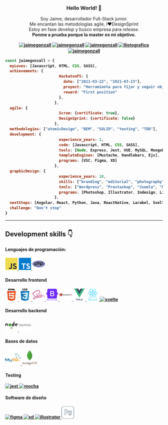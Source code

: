 <h3 align="center">Hello World! 👋</h3>
<p align="center">
Soy Jaime, desarrollador Full-Stack junior.<br />
Me encantan las metodologías agile, I♥DesignSprint<br />
Estoy en fase <em>develop</em> y busco empresa para <em>release</em>.<br />
<strong>Ponme a prueba porque la master es mi objetivo.<strong>
</p>
  
<p align="center">
<a href="https://github.com/jaimegonzall" target="blank"><img align="center" src="https://cdn.jsdelivr.net/npm/simple-icons@3.0.1/icons/github.svg" alt="jaimegonzall" height="30" width="40" /></a>
<a href="https://linkedin.com/in/jaimegonzall" target="blank"><img align="center" src="https://cdn.jsdelivr.net/npm/simple-icons@3.0.1/icons/linkedin.svg" alt="jaimegonzall" height="30" width="40" /></a>
<a href="https://stackexchange.com/users/20929078/jaime-g-llist%c3%b3" target="blank"><img align="center" src="https://cdn.jsdelivr.net/npm/simple-icons@3.0.1/icons/stackoverflow.svg" alt="jaimegonzall" height="30" width="40" /></a>
<a href="https://instagram.com/llistografica" target="blank"><img align="center" src="https://cdn.jsdelivr.net/npm/simple-icons@3.0.1/icons/instagram.svg" alt="llistografica" height="30" width="40" /></a>
<a href="https://www.behance.net/jaimegonzall" target="blank"><img align="center" src="https://cdn.jsdelivr.net/npm/simple-icons@3.0.1/icons/behance.svg" alt="jaimegonzall" height="30" width="40" /></a>
</p>


```javascript
const jaimegonzall = {
  myLoves: [Javascript, HTML, CSS, SASS],
  achievements: {
                        HackatonF5: {
                          date: ["2021-03-22", "2021-03-23"],
                          proyect: "Herramienta para fijar y seguir objetivos y actividades individuales de la vida diaria para personas con síndrome de Asperger.",
                          reward: "First position"
                        },
                      },
  agile: {
                        Scrum: {certificate: true},
                        DesignSprint: {certificate: false}
                      },
  methodologies: ["atomicDesign", "BEM", "SOLID", "testing", "TDD"], 
  development: {
                        experience_years: 1,
                        code: [Javascript, HTML, CSS, SASS],
                        tools: [Node, Express, Jest, VUE, MySQL, MongoDB, Git],
                        templateEngines: [Mustache, Handlebars, Ejs],
                        programs: [VSC, Figma, XD]
                      },
  graphicDesign: {
                        experience_years: 10,
                        skills: ["branding", "editorial", "photography", "printing", "content", "SEO"],
                        tools: ["Wordpress", "Prestashop", "Joomla", "Magento"],
                        programs: [Photoshop, Illustrator, Indesign, Lightroom]
                      },
  nextSteps: [Angular, React, Python, Java, ReactNative, Larabel, Svelte, Django, Flask, Composer, Symfony],
  challenge: "Don't stop"
}
```



___
## Development skills 👇
#### Lenguajes de programación:
<a href="https://developer.mozilla.org/en-US/docs/Web/JavaScript" target="_blank"> <img src="https://raw.githubusercontent.com/devicons/devicon/master/icons/javascript/javascript-original.svg" alt="javascript" width="40" height="40"/> </a>
<a href="https://www.typescriptlang.org/" target="_blank"> <img src="https://raw.githubusercontent.com/devicons/devicon/master/icons/typescript/typescript-original.svg" alt="typescript" width="40" height="40"/> </a>
<a href="https://www.php.net" target="_blank"> <img src="https://raw.githubusercontent.com/devicons/devicon/master/icons/php/php-original.svg" alt="php" width="40" height="40"/> </a>

#### Desarrollo frontend
<a href="https://www.w3.org/html/" target="_blank"> <img src="https://raw.githubusercontent.com/devicons/devicon/master/icons/html5/html5-original-wordmark.svg" alt="html5" width="40" height="40"/> </a>
<a href="https://www.w3schools.com/css/" target="_blank"> <img src="https://raw.githubusercontent.com/devicons/devicon/master/icons/css3/css3-original-wordmark.svg" alt="css3" width="40" height="40"/> </a>
<a href="https://sass-lang.com" target="_blank"> <img src="https://raw.githubusercontent.com/devicons/devicon/master/icons/sass/sass-original.svg" alt="sass" width="40" height="40"/> </a>
<a href="https://getbootstrap.com" target="_blank"> <img src="https://raw.githubusercontent.com/devicons/devicon/master/icons/bootstrap/bootstrap-plain-wordmark.svg" alt="bootstrap" width="40" height="40"/> </a>
<a href="https://angular.io" target="_blank"> <img src="https://raw.githubusercontent.com/devicons/devicon/master/icons/angularjs/angularjs-original-wordmark.svg" alt="angularjs" width="40" height="40"/> </a>
<a href="https://vuejs.org/" target="_blank"> <img src="https://raw.githubusercontent.com/devicons/devicon/master/icons/vuejs/vuejs-original-wordmark.svg" alt="vuejs" width="40" height="40"/> </a>
<a href="https://reactjs.org/" target="_blank"> <img src="https://raw.githubusercontent.com/devicons/devicon/master/icons/react/react-original-wordmark.svg" alt="react" width="40" height="40"/> </a>
<a href="https://svelte.dev" target="_blank"> <img src="https://upload.wikimedia.org/wikipedia/commons/1/1b/Svelte_Logo.svg" alt="svelte" width="40" height="40"/> </a>

#### Desarrollo backend
<a href="https://nodejs.org" target="_blank"> <img src="https://raw.githubusercontent.com/devicons/devicon/master/icons/nodejs/nodejs-original-wordmark.svg" alt="nodejs" width="40" height="40"/> </a>
<a href="https://expressjs.com" target="_blank"> <img src="https://raw.githubusercontent.com/devicons/devicon/master/icons/express/express-original-wordmark.svg" alt="express" width="40" height="40"/> </a>

#### Bases de datos
<a href="https://www.mysql.com/" target="_blank"> <img src="https://raw.githubusercontent.com/devicons/devicon/master/icons/mysql/mysql-original-wordmark.svg" alt="mysql" width="50" height="50"/> </a>
<a href="https://www.mongodb.com/" target="_blank"> <img src="https://raw.githubusercontent.com/devicons/devicon/master/icons/mongodb/mongodb-original-wordmark.svg" alt="mongodb" width="50" height="50"/> </a>

#### Testing
<a href="https://jestjs.io" target="_blank"> <img src="https://www.vectorlogo.zone/logos/jestjsio/jestjsio-icon.svg" alt="jest" width="40" height="40"/> </a>
<a href="https://mochajs.org" target="_blank"> <img src="https://www.vectorlogo.zone/logos/mochajs/mochajs-icon.svg" alt="mocha" width="40" height="40"/> </a>

#### Software de diseño
<a href="https://www.figma.com/" target="_blank"> <img src="https://www.vectorlogo.zone/logos/figma/figma-icon.svg" alt="figma" width="40" height="40"/> </a>
<a href="https://www.adobe.com/products/xd.html" target="_blank"> <img src="https://cdn.worldvectorlogo.com/logos/adobe-xd.svg" alt="xd" width="40" height="40"/> </a>
<a href="https://www.adobe.com/in/products/illustrator.html" target="_blank"> <img src="https://www.vectorlogo.zone/logos/adobe_illustrator/adobe_illustrator-icon.svg" alt="illustrator" width="40" height="40"/> </a>
<a href="https://www.photoshop.com/en" target="_blank"> <img src="https://raw.githubusercontent.com/devicons/devicon/master/icons/photoshop/photoshop-line.svg" alt="photoshop" width="40" height="40"/> </a>


<!--
**jaimegonzall/jaimegonzall** is a ✨ _special_ ✨ repository because its `README.md` (this file) appears on your GitHub profile.

Here are some ideas to get you started:

- 🔭 I’m currently working on ...
- 🌱 I’m currently learning ...
- 👯 I’m looking to collaborate on ...
- 🤔 I’m looking for help with ...
- 💬 Ask me about ...
- 📫 How to reach me: ...
- 😄 Pronouns: ...
- ⚡ Fun fact: ...
-->
